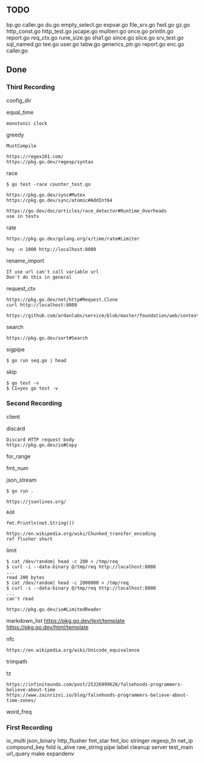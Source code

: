 ## TODO

bp.go
caller.go
du.go
empty_select.go
expvar.go
file_srv.go
fwd.go
gz.go
http_const.go
http_test.go
jscape.go
multierr.go
once.go
println.go
report.go
req_ctx.go
rune_size.go
sha1.go
since.go
slice.go
srv_test.go
sql_named.go
tee.go
user.go
tabw.go
generics_ptr.go
report.go
enc.go
caller.go


## Done

### Third Recording


config_dir

equal_time

    monotonic clock

greedy

    MustCompile

    https://regex101.com/
    https://pkg.go.dev/regexp/syntax

race

    $ go test -race counter_test.go

    https://pkg.go.dev/sync#Mutex
    https://pkg.go.dev/sync/atomic#AddInt64

    https://go.dev/doc/articles/race_detector#Runtime_Overheads
    use in tests

rate

    https://pkg.go.dev/golang.org/x/time/rate#Limiter

    hey -n 1000 http://localhost:8080 

rename_import

    If use url can't call variable url
    Don't do this in general

request_ctx

    https://pkg.go.dev/net/http#Request.Clone
    curl http://localhost:8080

    https://github.com/ardanlabs/service/blob/master/foundation/web/context.go

search

    https://pkg.go.dev/sort#Search

sigpipe

	$ go run seq.go | head

skip

    $ go test -v
    $ CI=yes go test -v


### Second Recording

client

discard
    
    Discard HTTP request body
    https://pkg.go.dev/io#Copy

for_range

fmt_num

json_stream

    $ go run .

    https://jsonlines.org/

    Add

    fmt.Println(net.String())

    https://en.wikipedia.org/wiki/Chunked_transfer_encoding
    ref flusher short

limit

    $ cat /dev/random| head -c 200 > /tmp/req
    $ curl -i --data-binary @/tmp/req http://localhost:8080 
    ...
    read 200 bytes
    $ cat /dev/random| head -c 2000000 > /tmp/req
    $ curl -i --data-binary @/tmp/req http://localhost:8080
    ...
    can't read

    https://pkg.go.dev/io#LimitedReader

markdown_list
    https://pkg.go.dev/text/template
    https://pkg.go.dev/html/template

nfc

    https://en.wikipedia.org/wiki/Unicode_equivalence

trimpath

tz

    https://infiniteundo.com/post/25326999628/falsehoods-programmers-believe-about-time
    https://www.zainrizvi.io/blog/falsehoods-programmers-believe-about-time-zones/

word_freq



### First Recording

io_multi
json_binary
http_flusher
fmt_star
fmt_loc
stringer
regexp_fn
net_ip
compound_key
fold
is_alive
raw_string
pipe
label
cleanup
server
test_main
url_query
make
expandenv
